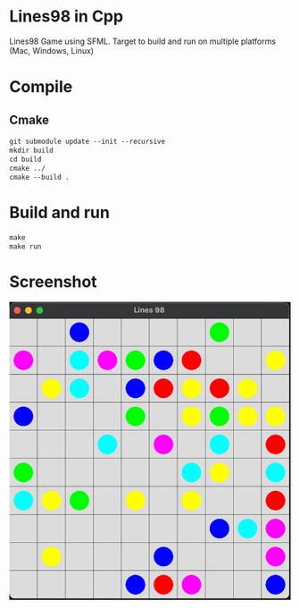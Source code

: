 # Lines98 in Cpp 
Lines98 Game using SFML.
Target to build and run on multiple platforms (Mac, Windows, Linux)

# Compile

## Cmake
```
git submodule update --init --recursive
mkdir build
cd build
cmake ../
cmake --build .
```

# Build and run
```
make
make run
```

# Screenshot
![alt text](screen.png)